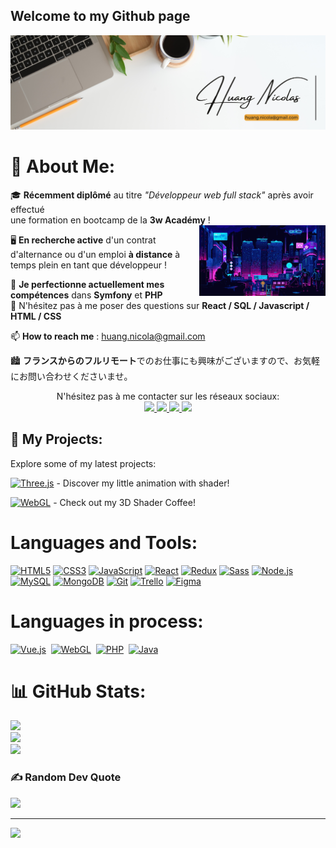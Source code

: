 ## Welcome to my Github page  

![hNnicolas](https://github.com/hNnicolas/hNnicolas/blob/main/Banner_Profil.png)  

# 💫 About Me:  

🎓 **Récemment diplômé** au titre *"Développeur web full stack"* après avoir effectué <br> une formation en bootcamp de la **3w Académy** !  
<img width="40%" alt="Night Coding" src="https://github.com/hNnicolas/hNnicolas/blob/main/night%20coding.gif" align="right" />  

🖥️ **En recherche active** d'un contrat d'alternance ou d'un emploi **à distance** à temps plein en tant que développeur !  

🔭 **Je perfectionne actuellement mes compétences** dans **Symfony** et **PHP**  
💬 N'hésitez pas à me poser des questions sur **React / SQL / Javascript / HTML / CSS**  

📫 **How to reach me** : [huang.nicola@gmail.com](mailto:huang.nicola@gmail.com) 

🏙️ **フランスからのフルリモート**でのお仕事にも興味がございますので、お気軽にお問い合わせくださいませ。  


<p align="center">
  N'hésitez pas à me contacter sur les réseaux sociaux:
  <br>
  <a href="https://discordapp.com/users/1207703769094029313">
    <img src="https://img.shields.io/badge/-@hnicola7-5562ea?style=flat&logo=Discord&logoColor=white"/>
  </a>
   <a href="https://www.linkedin.com/in/huang-nicolas">
    <img src="https://img.shields.io/badge/-Nicolas%20Huang-0A66C2?style=flat&logo=LinkedIn&logoColor=white"/>
  </a>
   <a href="https://line.me/ti/p/~hf_nicolas">
    <img src="https://img.shields.io/badge/-hf_nicolas-00C300?style=flat&logo=LINE&logoColor=white"/>
  </a>
       <a href="https://x.com/hf_nicolas">
    <img src="https://img.shields.io/badge/-@hf_nicolas-000000?style=flat&logo=X&logoColor=white"/>
  </a>
</p>



## 🚀 My Projects:
Explore some of my latest projects:

[![Three.js](https://img.shields.io/badge/Three.js-%2320232a.svg?style=for-the-badge&logo=three.js&logoColor=white)](https://fish-ocean.vercel.app/) - Discover my little animation with shader!

[![WebGL](https://img.shields.io/badge/WebGL-%2320232a.svg?style=for-the-badge&logo=webgl&logoColor=white)](https://3d-coffee-smoke-shader.vercel.app/) - Check out my 3D Shader Coffee!


# Languages and Tools:

[![HTML5](https://img.shields.io/badge/html5-%23E34F26.svg?style=for-the-badge&logo=html5&logoColor=white)](https://developer.mozilla.org/fr/docs/Web/HTML)
[![CSS3](https://img.shields.io/badge/css3-%231572B6.svg?style=for-the-badge&logo=css3&logoColor=white)](https://developer.mozilla.org/fr/docs/Web/CSS)
[![JavaScript](https://img.shields.io/badge/javascript-%23323330.svg?style=for-the-badge&logo=javascript&logoColor=%23F7DF1E)](https://developer.mozilla.org/fr/docs/Web/JavaScript)
[![React](https://img.shields.io/badge/react-%2320232a.svg?style=for-the-badge&logo=react&logoColor=%2361DAFB)](https://reactjs.org/)
[![Redux](https://img.shields.io/badge/redux-%23764ABC.svg?style=for-the-badge&logo=redux&logoColor=white)](https://redux.js.org/)
[![Sass](https://img.shields.io/badge/sass-%23CC6699.svg?style=for-the-badge&logo=sass&logoColor=white)](https://sass-lang.com/)
[![Node.js](https://img.shields.io/badge/node.js-%2343853D.svg?style=for-the-badge&logo=node.js&logoColor=white)](https://nodejs.org/)
[![MySQL](https://img.shields.io/badge/mysql-%2300f.svg?style=for-the-badge&logo=mysql&logoColor=white)](https://www.mysql.com/)
[![MongoDB](https://img.shields.io/badge/MongoDB-%234ea94b.svg?style=for-the-badge&logo=mongodb&logoColor=white)](https://www.mongodb.com/)
[![Git](https://img.shields.io/badge/git-%23F05033.svg?style=for-the-badge&logo=git&logoColor=white)](https://git-scm.com/)
[![Trello](https://img.shields.io/badge/trello-%23026AA7.svg?style=for-the-badge&logo=trello&logoColor=white)](https://trello.com/)
[![Figma](https://img.shields.io/badge/figma-%23F24E1E.svg?style=for-the-badge&logo=figma&logoColor=white)](https://www.figma.com/)



# Languages in process:

[![Vue.js](https://img.shields.io/badge/vuejs-%234FC08D.svg?style=for-the-badge&logo=vue.js&logoColor=white)](https://vuejs.org/)&nbsp;
[![WebGL](https://img.shields.io/badge/webgl-%23CA3345.svg?style=for-the-badge&logo=webgl&logoColor=white)](https://www.khronos.org/webgl/)&nbsp;
[![PHP](https://img.shields.io/badge/php-%23777BB4.svg?style=for-the-badge&logo=php&logoColor=white)](https://www.php.net/)&nbsp;
[![Java](https://img.shields.io/badge/java-%23ED8B00.svg?style=for-the-badge&logo=java&logoColor=white)](https://www.java.com/)

# 📊 GitHub Stats:
![](https://github-readme-stats.vercel.app/api?username=hNnicolas&theme=dark&hide_border=false&include_all_commits=false&count_private=false)<br/>
![](https://github-readme-streak-stats.herokuapp.com/?user=hNnicolas&theme=dark&hide_border=false)<br/>
![](https://github-readme-stats.vercel.app/api/top-langs/?username=hNnicolas&theme=dark&hide_border=false&include_all_commits=false&count_private=false&layout=compact)

### ✍️ Random Dev Quote
![](https://quotes-github-readme.vercel.app/api?type=horizontal&theme=tokyonight)

---
[![](https://visitcount.itsvg.in/api?id=hNnicolas&label=Profile%20Views&icon=0&pretty=false)](https://visitcount.itsvg.in)

